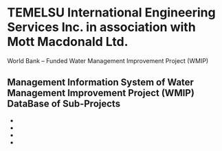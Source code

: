 # TEMELSU International Engineering Services Inc. in association with Mott Macdonald Ltd.
World Bank – Funded Water Management Improvement Project (WMIP)

Management Information System of Water Management Improvement Project (WMIP)
DataBase of Sub-Projects
- 
-
-
-
-

